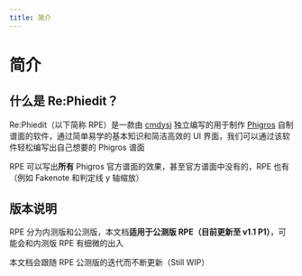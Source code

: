 ```yaml
---
title: 简介
---
```


# 简介

## 什么是 Re:Phiedit？

Re:Phiedit（以下简称 RPE）是一款由 [cmdysj](https://space.bilibili.com/252635690) 独立编写的用于制作 [Phigros](https://pigeon-games.com/phigros) 自制谱面的软件，通过简单易学的基本知识和简洁高效的 UI 界面，我们可以通过该软件轻松编写出自己想要的 Phigros 谱面

RPE 可以写出**所有** Phigros 官方谱面的效果，甚至官方谱面中没有的，RPE 也有（例如 Fakenote 和判定线 y 轴缩放）

## 版本说明

RPE 分为内测版和公测版，本文档**适用于公测版 RPE（目前更新至 v1.1 P1）**，可能会和内测版 RPE 有细微的出入

本文档会跟随 RPE 公测版的迭代而不断更新（Still WIP）
